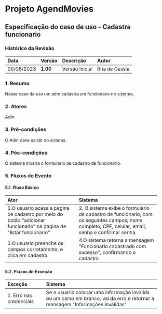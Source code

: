 # Projeto AgendMovies

## Especificação do caso de uso - Cadastra funcionario

### Histórico da Revisão 

|  Data  | Versão | Descrição | Autor |
|:-------|:-------|:----------|:------|
| 00/06/2023 | **1.00** | Versão Inicial  | Rita de Cassia |

### 1. Resumo 

Nesse caso de uso um adm cadastra um funcionario no sistema.

### 2. Atores 

Adm 

### 3. Pré-condições

O Adm deve existir no sistema.

### 4. Pós-condições

O sistema mostra o formulario de cadastro de funcionario.

### 5. Fluxos de Evento

#### 5.1. Fluxo Básico

| Ator   | Sistema |
|:-------|:--------|
| 1.O usuario acesa a pagina de cadastro por meio do botão "adicionar funcionario" na pagina de "listar funcionario" | 2. O sistema exibe o formulario de cadastro de funcionario, com os seguintes campos; nome completo, CPF, celular, email, senha e confirmar senha.  |
| 3.O usuario preenche os campos corretamente, e clica em cadastra | 4.O sistema retorna a mensagem "Funcionario cadastrado com sucesso", confirmando o cadastro|


#### 5.2. Fluxos de Exceção

| Exceção | Sistema |
|:--------|:--------|
|1. Erro nas credenciais | Se o usuario colocar uma informação invalida ou um camo em branco, vai da erro e retornar a mensagem "Informações invalidas"|
